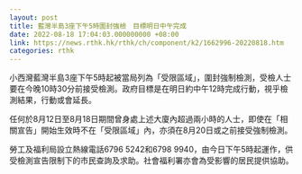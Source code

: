 ```yaml
---
layout: post
title: 藍灣半島3座下午5時圍封強檢　目標明日中午完成
date: 2022-08-18 17:04:03.000000000 +08:00
link: https://news.rthk.hk/rthk/ch/component/k2/1662996-20220818.htm
categories: rthk
---
```


小西灣藍灣半島3座下午5時起被當局列為「受限區域」，圍封強制檢測，受檢人士要在今晚10時30分前接受檢測。政府目標是在明日約中午12時完成行動，視乎檢測結果，行動或會延長。

任何於8月12日至8月18日期間曾身處上述大廈內超過兩小時的人士，即使在「相關宣告」開始生效時不在「受限區域」內，亦須在8月20日或之前接受強制檢測。

勞工及福利局設立熱線電話6796 5242和6798 9940，由今日下午5時起運作，供受檢測宣告限制下的市民查詢及求助。社會福利署亦會為受影響的居民提供協助。
